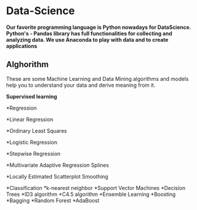 # Data-Science
**Our favorite programming language is Python nowadays for DataScience. Python's - Pandas library has full functionalities for collecting and analyzing data. We use Anaconda to play with data and to create applications**

Alghorithm
----------------------------------------------------------------------------------------------------------------------------------------------------------
These are some Machine Learning and Data Mining algorithms and models help you to understand your data and derive meaning from it.

**Supervised learning**

*Regression

*Linear Regression

*Ordinary Least Squares

*Logistic Regression

*Stepwise Regression

*Multivariate Adaptive Regression Splines

*Locally Estimated Scatterplot Smoothing

*Classification
*k-nearest neighbor
*Support Vector Machines
*Decision Trees
*ID3 algorithm
*C4.5 algorithm
*Ensemble Learning
*Boosting
*Bagging
*Random Forest
*AdaBoost
